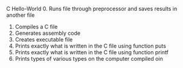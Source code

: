 C Hello-World
0. Runs file through preprocessor and saves results in another file
1. Compiles a C file
2. Generates assembly code
3. Creates executable file
4. Prints exactly what is written in the C file using function puts
5. Prints exactly what is written in the C file using function printf
6. Prints types of various types on the computer compiled oin
